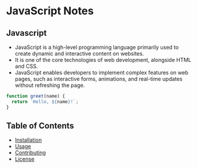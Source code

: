 # JavaScript Notes

## Javascript
- JavaScript is a high-level programming language primarily used to create dynamic and interactive content on websites.
- It is one of the core technologies of web development, alongside HTML and CSS.
- JavaScript enables developers to implement complex features on web pages, such as interactive forms, animations, and real-time updates without refreshing the page.

```javascript
function greet(name) {
  return `Hello, ${name}!`;
}
```

## Table of Contents
- [Installation](#installation)
- [Usage](#usage)
- [Contributing](#contributing)
- [License](#license)

